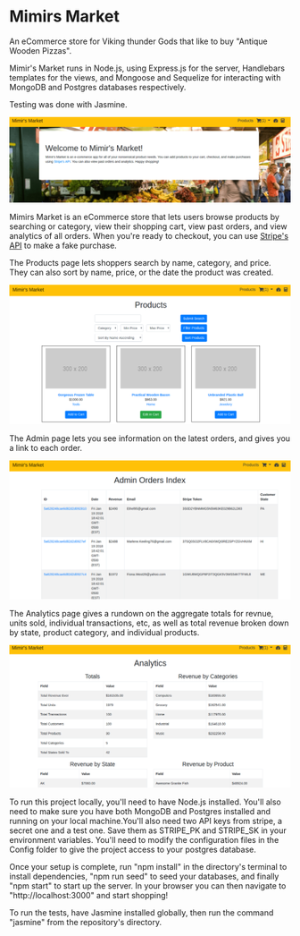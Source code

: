 # Mimirs Market

An eCommerce store for Viking thunder Gods that like to buy "Antique Wooden Pizzas".

Mimir's Market runs in Node.js, using Express.js for the server, Handlebars templates for the views, and Mongoose and Sequelize for interacting with MongoDB and Postgres databases respectively.

Testing was done with Jasmine.

![welcome screenshot](public/welcome.png)

Mimirs Market is an eCommerce store that lets users browse products by searching or category, view their shopping cart, view past orders, and view analytics of all orders. When you're ready to checkout, you can use [Stripe's API](https://stripe.com/docs/api) to make a fake purchase.

The Products page lets shoppers search by name, category, and price. They can also sort by name, price, or the date the product was created.

![products screenshot](public/products.png)

The Admin page lets you see information on the latest orders, and gives you a link to each order.

![orders screenshot](public/orders_index.png)

The Analytics page gives a rundown on the aggregate totals for revnue, units sold, individual transactions, etc, as well as total revenue broken down by state, product category, and individual products.

![orders screenshot](public/analytics.png)

To run this project locally, you'll need to have Node.js installed. You'll also need to make sure you have both MongoDB and Postgres installed and running on your local machine.You'll also need two API keys from stripe, a secret one and a test one. Save them as STRIPE_PK and STRIPE_SK in your environment variables. You'll need to modify the configuration files in the Config folder to give the project access to your postgres database.

Once your setup is complete, run "npm install" in the directory's terminal to install dependencies, "npm run seed" to seed your databases, and finally "npm start" to start up the server. In your browser you can then navigate to "http://localhost:3000" and start shopping!

To run the tests, have Jasmine installed globally, then run the command "jasmine" from the repository's directory.

